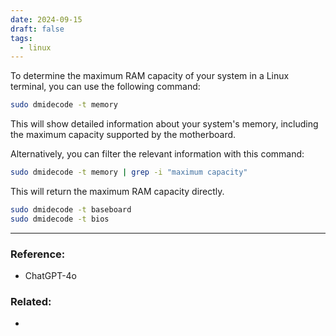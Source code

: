 ```yaml
---
date: 2024-09-15
draft: false
tags:
  - linux
---
```

To determine the maximum RAM capacity of your system in a Linux terminal, you can use the following command:

```bash
sudo dmidecode -t memory
```

This will show detailed information about your system's memory, including the maximum capacity supported by the motherboard.

Alternatively, you can filter the relevant information with this command:

```bash
sudo dmidecode -t memory | grep -i "maximum capacity"
```

This will return the maximum RAM capacity directly.


```bash
sudo dmidecode -t baseboard
sudo dmidecode -t bios
```

---
### Reference:
- ChatGPT-4o

### Related:
- 
